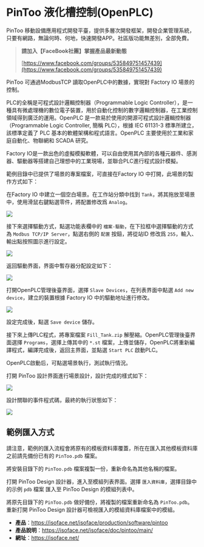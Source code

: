 # PinToo 液化槽控制(OpenPLC)

PinToo 移動設備應用程式開發平臺，提供多層次開發框架，開發企業管理系統，只要有網路，無論何時、何地，快速開發APP。社區版功能無差別，全部免費。

> **請加入【FaceBook社團】掌握產品最新動態**
>
> [https://www.facebook.com/groups/535849751457439](https://www.facebook.com/groups/535849751457439)

PinToo 可通過ModbusTCP 讀取OpenPLC中的數據，實現對 Factory IO 場景的控制。

PLC的全稱是可程式設計邏輯控制器（Programmable Logic Controller），是一種具有微處理機的數位電子裝置，用於自動化控制的數字邏輯控制器，在工業控制領域得到廣泛的運用。OpenPLC 是一款易於使用的開源可程式設計邏輯控制器（Programmable Logic Controller, 簡稱 PLC），根據 IEC 61131-3 標準所建立，該標準定義了 PLC 基本的軟體架構和程式語言。OpenPLC 主要使用於工業和家庭自動化、物聯網和 SCADA 研究。

Factory IO是一款出色的虛擬模擬軟體，可以自由使用其內部的各種元器件、感測器、驅動器等搭建自己理想中的工業現場，並聯合PLC進行程式設計模擬。

範例目錄中已提供了場景的專案檔案，可直接在Factory IO 中打開，此場景的製作方式如下：

在Factory IO 中建立一個空白場景。在工作站分類中找到 `Tank`，將其拖放至場景中，使用滑鼠右鍵點選零件，將配置修改爲 `Analog`。

![](images/287664116250164.png)

接下來選擇驅動方式，點選功能表欄中的 `檔案-驅動`，在下拉框中選擇驅動的方式為 `Modbus TCP/IP Server`，點選右側的 `配置` 按鈕，將從站ID 修改爲 `255`，輸入、輸出點按照圖示進行設定。

![](images/517874116247768.png)

返回驅動界面，界面中暫存器分配設定如下：

![](images/83454216245270.png)

打開OpenPLC管理後臺界面，選擇 `Slave Devices`，在列表界面中點選 `Add new device`，建立的裝置根據 Factory IO 中的驅動地址進行修改。

![](images/275824216226511.png)

設定完成後，點選 `Save device` 儲存。


接下來上傳PLC程式，將專案檔案 `Fill_Tank.zip` 解壓縮。OpenPLC管理後臺界面選擇 `Programs`，選擇上傳其中的 `*.st` 檔案，上傳並儲存，OpenPLC將重新編譯程式，編譯完成後，返回主界面，並點選 `Start PLC` 啟動PLC。


OpenPLC啟動后，可點選場景執行，測試執行情況。

打開 PinToo 設計界面進行場景設計，設計完成的樣式如下：

![](images/502865916244087.png)


設計關聯的事件程式碼，最終的執行狀態如下：

![](images/155121117230767.png)

## 範例匯入方式

請注意，範例的匯入流程會將原有的模板資料庫覆蓋，所在在匯入其他模板資料庫之前請先備份已有的 `PinToo.pdb` 檔案。

將安裝目錄下的 `PinToo.pdb` 檔案複製一份，重新命名為其他名稱的檔案。

打開 PinToo Design 設計器，進入至模組列表界面。選擇 `匯入資料庫`，選擇目錄中的示例 `pdb` 檔案 匯入至 PinToo Design 的模組列表中。

將原先目錄下的 `PinToo.pdb` 做好備份，將複製的檔案重新命名為 `PinToo.pdb`。重新打開 PinToo Design 設計器可檢視匯入的模組資料庫檔案中的模組。

* **產品**：https://isoface.net/isoface/production/software/pintoo
* **產品說明**：https://isoface.net/isoface/doc/pintoo/main/
* **網址**：https://isoface.net/